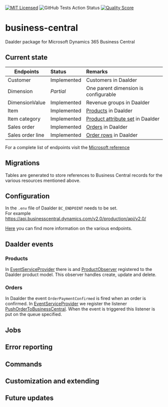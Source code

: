 [![MIT Licensed](https://img.shields.io/badge/license-MIT-brightgreen.svg?style=flat-square)](LICENSE.md)
![GitHub Tests Action Status](https://img.shields.io/github/workflow/status/daalder/business-central/run-tests?label=tests)
[![Quality Score](https://img.shields.io/scrutinizer/g/Daalder/business-central.svg?style=flat-square)](https://scrutinizer-ci.com/g/Daalder/business-central)

# business-central
Daalder package for Microsoft Dynamics 365 Business Central


## Current state
| Endpoints        | Status           | Remarks  |
| ------------- |:-------------| :-----|
| Customer      | Implemented | Customers in Daalder |
| Dimension      | *Partial*      | One parent dimension is configurable |
| DimensionValue | Implemented      | Revenue groups in Daalder |
| Item | Implemented      | [Products](https://daalder.io/docs/) in Daalder |
| Item category | Implemented      | [Product attribute set](https://daalder.io/docs/) in Daalder |
| Sales order | Implemented | [Orders](https://daalder.io/docs/) in Daalder |
| Sales order line | Implemented | [Order rows](https://daalder.io/docs/) in Daalder |

For a complete list of endpoints visit the [Microsoft reference](https://docs.microsoft.com/en-us/dynamics365/business-central/dev-itpro/api-reference/v2.0/)

## Migrations
Tables are generated to store references to Business Central records for the various resources mentioned above.
## Configuration
In the `.env` file of Daalder `BC_ENDPOINT` needs to be set.<br/>
For example https://api.businesscentral.dynamics.com/v2.0/production/api/v2.0/

[Here](https://docs.microsoft.com/en-us/dynamics365/business-central/dev-itpro/api-reference/v2.0/endpoints-apis-for-dynamics) you can find more information on the various endpoints.
## Daalder events
### Products
In [EventServiceProvider](/src/Providers/EventServiceProvider.php) there is and [ProductObserver](/src/Observers/ProductObserver.php) registered to the Daalder product model.
This observer handles create, update and delete.
### Orders
In Daalder the event ```OrderPaymentConfirmed``` is fired when an order is confirmed. In [EventServiceProvider](/src/Providers/EventServiceProvider.php) we register the listener [PushOrderToBusinessCentral](/src/Listeners/PushOrderToBusinessCentral.php).
When the event is triggered this listener is put on the queue specified.
## Jobs
## Error reporting
## Commands
## Customization and extending
## Future updates